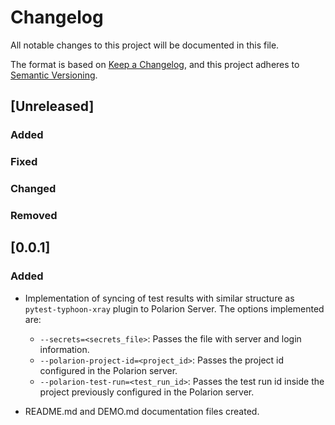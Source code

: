 # Changelog

All notable changes to this project will be documented in this file.

The format is based on [Keep a Changelog](https://keepachangelog.com/en/1.0.0/),
and this project adheres to [Semantic Versioning](https://semver.org/spec/v2.0.0.html).

## [Unreleased]

### Added

### Fixed

### Changed

### Removed

## [0.0.1]

### Added

- Implementation of syncing of test results with similar structure as `pytest-typhoon-xray` plugin to Polarion Server. The options implemented are:
    - `--secrets=<secrets_file>`: Passes the file with server and login information.
    - `--polarion-project-id=<project_id>`: Passes the project id configured in the Polarion server.
    - `--polarion-test-run=<test_run_id>`: Passes the test run id inside the project previously configured in the Polarion server.

- README.md and DEMO.md documentation files created.



